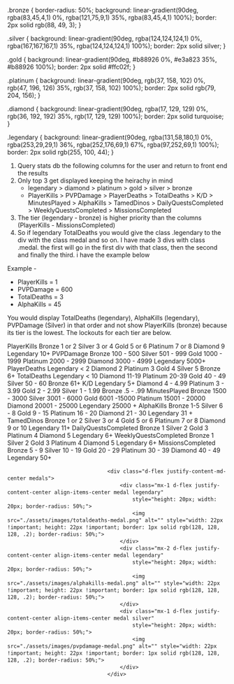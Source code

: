 .bronze {
border-radius: 50%;
background: linear-gradient(90deg, rgba(83,45,4,1) 0%, rgba(121,75,9,1) 35%, rgba(83,45,4,1) 100%);
border: 2px solid rgb(88, 49, 3);
}

.silver {
background: linear-gradient(90deg, rgba(124,124,124,1) 0%, rgba(167,167,167,1) 35%, rgba(124,124,124,1) 100%);
border: 2px solid silver;
}

.gold {
background: linear-gradient(90deg, #b88926 0%, #e3a823 35%, #b88926 100%);
border: 2px solid #ffc02f;
}

.platinum {
background: linear-gradient(90deg, rgb(37, 158, 102) 0%, rgb(47, 196, 126) 35%, rgb(37, 158, 102) 100%);
border: 2px solid rgb(79, 204, 156);
}

.diamond {
background: linear-gradient(90deg, rgba(17, 129, 129) 0%, rgb(36, 192, 192) 35%, rgb(17, 129, 129) 100%);
border: 2px solid turquoise;
}

.legendary {
background: linear-gradient(90deg, rgba(131,58,180,1) 0%, rgba(253,29,29,1) 36%, rgba(252,176,69,1) 67%, rgba(97,252,69,1) 100%);
border: 2px solid rgb(255, 100, 44);
}


1. Query stats db the following columns for the user and return to front end the results
2. Only top 3 get displayed keeping the heirachy in mind
   - legendary > diamond > platinum > gold > silver > bronze
   - PlayerKills > PVPDamage > PlayerDeaths > TotalDeaths > K/D > MinutesPlayed > AlphaKills > TamedDinos > DailyQuestsCompleted > WeeklyQuestsCompleted > MissionsCompleted
3. The tier (legendary - bronze) is higher priority than the columns (PlayerKills - MissionsCompleted)
4. So if legendary TotalDeaths you would give the class .legendary to the div with the class medal and so on. I have made 3 divs with class .medal. the first will go in the first div with that class, then the second and finally the third. i have the example below

Example -

- PlayerKills = 1
- PVPDamage = 600
- TotalDeaths = 3
- AlphaKills = 45

You would display TotalDeaths (legendary), AlphaKills (legendary), PVPDamage (Silver) in that order and not show PlayerKills (bronze) because its tier is the lowest. The lockouts for each tier are below.

PlayerKills Bronze 1 or 2 Silver 3 or 4 Gold 5 or 6 Platinum 7 or 8 Diamond 9 Legendary 10+
PVPDamage Bronze 100 - 500 Silver 501 - 999 Gold 1000 - 1999 Platinum 2000 - 2999 Diamond 3000 - 4999 Legendary 5000+
PlayerDeaths Legendary < 2 Diamond 2 Platinum 3 Gold 4 Silver 5 Bronze 6+
TotalDeaths Legendary < 10 Diamond 11-19 Platinum 20-39 Gold 40 - 49 Silver 50 - 60 Bronze 61+
K/D Legendary 5+ Diamond 4 - 4.99 Platinum 3 - 3.99 Gold 2 - 2.99 Silver 1 - 1.99 Bronze .5 - .99
MinutesPlayed Bronze 1500 - 3000 Silver 3001 - 6000 Gold 6001 -15000 Platinum 15001 - 20000 Diamond 20001 - 25000 Legendary 25000 +
AlphaKills Bronze 1-5 Silver 6 - 8 Gold 9 - 15 Platinum 16 - 20 Diamond 21 - 30 Legendary 31 +
TamedDinos Bronze 1 or 2 Silver 3 or 4 Gold 5 or 6 Platinum 7 or 8 Diamond 9 or 10 Legendary 11+
DailyQuestsCompleted Bronze 1 Silver 2 Gold 3 Platinum 4 Diamond 5 Legendary 6+
WeeklyQuestsCompleted Bronze 1 Silver 2 Gold 3 Platinum 4 Diamond 5 Legendary 6+
MissionsCompleted Bronze 5 - 9 Silver 10 - 19 Gold 20 - 29 Platinum 30 - 39 Diamond 40 - 49 Legendary 50+

                                    <div class="d-flex justify-content-md-center medals">
                                        <div class="mx-1 d-flex justify-content-center align-items-center medal legendary"
                                            style="height: 20px; width: 20px; border-radius: 50%;">
                                            <img src="./assets/images/totaldeaths-medal.png" alt="" style="width: 22px !important; height: 22px !important; border: 1px solid rgb(128, 128, 128, .2); border-radius: 50%;">
                                        </div>
                                        <div class="mx-2 d-flex justify-content-center align-items-center medal legendary"
                                            style="height: 20px; width: 20px; border-radius: 50%;">
                                            <img src="./assets/images/alphakills-medal.png" alt="" style="width: 22px !important; height: 22px !important; border: 1px solid rgb(128, 128, 128, .2); border-radius: 50%;">
                                        </div>
                                        <div class="mx-1 d-flex justify-content-center align-items-center medal silver"
                                            style="height: 20px; width: 20px; border-radius: 50%;">
                                            <img src="./assets/images/pvpdamage-medal.png" alt="" style="width: 22px !important; height: 22px !important; border: 1px solid rgb(128, 128, 128, .2); border-radius: 50%;">
                                        </div>
                                    </div>


